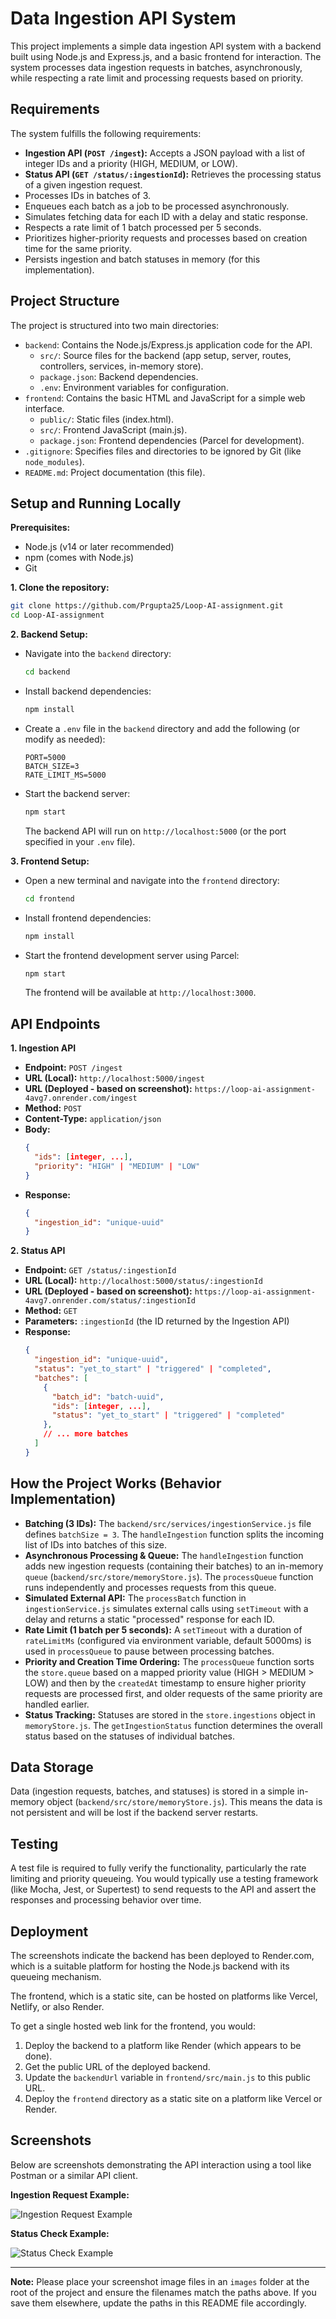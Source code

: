 # Data Ingestion API System

This project implements a simple data ingestion API system with a backend built using Node.js and Express.js, and a basic frontend for interaction. The system processes data ingestion requests in batches, asynchronously, while respecting a rate limit and processing requests based on priority.

## Requirements

The system fulfills the following requirements:

-   **Ingestion API (`POST /ingest`):** Accepts a JSON payload with a list of integer IDs and a priority (HIGH, MEDIUM, or LOW).
-   **Status API (`GET /status/:ingestionId`):** Retrieves the processing status of a given ingestion request.
-   Processes IDs in batches of 3.
-   Enqueues each batch as a job to be processed asynchronously.
-   Simulates fetching data for each ID with a delay and static response.
-   Respects a rate limit of 1 batch processed per 5 seconds.
-   Prioritizes higher-priority requests and processes based on creation time for the same priority.
-   Persists ingestion and batch statuses in memory (for this implementation).

## Project Structure

The project is structured into two main directories:

-   `backend`: Contains the Node.js/Express.js application code for the API.
    -   `src/`: Source files for the backend (app setup, server, routes, controllers, services, in-memory store).
    -   `package.json`: Backend dependencies.
    -   `.env`: Environment variables for configuration.
-   `frontend`: Contains the basic HTML and JavaScript for a simple web interface.
    -   `public/`: Static files (index.html).
    -   `src/`: Frontend JavaScript (main.js).
    -   `package.json`: Frontend dependencies (Parcel for development).
-   `.gitignore`: Specifies files and directories to be ignored by Git (like `node_modules`).
-   `README.md`: Project documentation (this file).

## Setup and Running Locally

**Prerequisites:**

-   Node.js (v14 or later recommended)
-   npm (comes with Node.js)
-   Git

**1. Clone the repository:**

```bash
git clone https://github.com/Prgupta25/Loop-AI-assignment.git
cd Loop-AI-assignment
```

**2. Backend Setup:**

-   Navigate into the `backend` directory:
    ```bash
    cd backend
    ```
-   Install backend dependencies:
    ```bash
    npm install
    ```
-   Create a `.env` file in the `backend` directory and add the following (or modify as needed):
    ```env
    PORT=5000
    BATCH_SIZE=3
    RATE_LIMIT_MS=5000
    ```
-   Start the backend server:
    ```bash
    npm start
    ```
    The backend API will run on `http://localhost:5000` (or the port specified in your `.env` file).

**3. Frontend Setup:**

-   Open a new terminal and navigate into the `frontend` directory:
    ```bash
    cd frontend
    ```
-   Install frontend dependencies:
    ```bash
    npm install
    ```
-   Start the frontend development server using Parcel:
    ```bash
    npm start
    ```
    The frontend will be available at `http://localhost:3000`.

## API Endpoints

**1. Ingestion API**

-   **Endpoint:** `POST /ingest`
-   **URL (Local):** `http://localhost:5000/ingest`
-   **URL (Deployed - based on screenshot):** `https://loop-ai-assignment-4avg7.onrender.com/ingest`
-   **Method:** `POST`
-   **Content-Type:** `application/json`
-   **Body:**
    ```json
    {
      "ids": [integer, ...],
      "priority": "HIGH" | "MEDIUM" | "LOW"
    }
    ```
-   **Response:**
    ```json
    {
      "ingestion_id": "unique-uuid"
    }
    ```

**2. Status API**

-   **Endpoint:** `GET /status/:ingestionId`
-   **URL (Local):** `http://localhost:5000/status/:ingestionId`
-   **URL (Deployed - based on screenshot):** `https://loop-ai-assignment-4avg7.onrender.com/status/:ingestionId`
-   **Method:** `GET`
-   **Parameters:** `:ingestionId` (the ID returned by the Ingestion API)
-   **Response:**
    ```json
    {
      "ingestion_id": "unique-uuid",
      "status": "yet_to_start" | "triggered" | "completed",
      "batches": [
        {
          "batch_id": "batch-uuid",
          "ids": [integer, ...],
          "status": "yet_to_start" | "triggered" | "completed"
        },
        // ... more batches
      ]
    }
    ```

## How the Project Works (Behavior Implementation)

-   **Batching (3 IDs):** The `backend/src/services/ingestionService.js` file defines `batchSize = 3`. The `handleIngestion` function splits the incoming list of IDs into batches of this size.
-   **Asynchronous Processing & Queue:** The `handleIngestion` function adds new ingestion requests (containing their batches) to an in-memory `queue` (`backend/src/store/memoryStore.js`). The `processQueue` function runs independently and processes requests from this queue.
-   **Simulated External API:** The `processBatch` function in `ingestionService.js` simulates external calls using `setTimeout` with a delay and returns a static "processed" response for each ID.
-   **Rate Limit (1 batch per 5 seconds):** A `setTimeout` with a duration of `rateLimitMs` (configured via environment variable, default 5000ms) is used in `processQueue` to pause between processing batches.
-   **Priority and Creation Time Ordering:** The `processQueue` function sorts the `store.queue` based on a mapped priority value (HIGH > MEDIUM > LOW) and then by the `createdAt` timestamp to ensure higher priority requests are processed first, and older requests of the same priority are handled earlier.
-   **Status Tracking:** Statuses are stored in the `store.ingestions` object in `memoryStore.js`. The `getIngestionStatus` function determines the overall status based on the statuses of individual batches.

## Data Storage

Data (ingestion requests, batches, and statuses) is stored in a simple in-memory object (`backend/src/store/memoryStore.js`). This means the data is not persistent and will be lost if the backend server restarts.

## Testing

A test file is required to fully verify the functionality, particularly the rate limiting and priority queueing. You would typically use a testing framework (like Mocha, Jest, or Supertest) to send requests to the API and assert the responses and processing behavior over time.

## Deployment

The screenshots indicate the backend has been deployed to Render.com, which is a suitable platform for hosting the Node.js backend with its queueing mechanism.

The frontend, which is a static site, can be hosted on platforms like Vercel, Netlify, or also Render.

To get a single hosted web link for the frontend, you would:
1.  Deploy the backend to a platform like Render (which appears to be done).
2.  Get the public URL of the deployed backend.
3.  Update the `backendUrl` variable in `frontend/src/main.js` to this public URL.
4.  Deploy the `frontend` directory as a static site on a platform like Vercel or Render.

## Screenshots

Below are screenshots demonstrating the API interaction using a tool like Postman or a similar API client.

**Ingestion Request Example:**

![Ingestion Request Example](images/ingestion-request.jpg)

**Status Check Example:**

![Status Check Example](images/status-check.jpg)

---

**Note:** Please place your screenshot image files in an `images` folder at the root of the project and ensure the filenames match the paths above. If you save them elsewhere, update the paths in this README file accordingly.